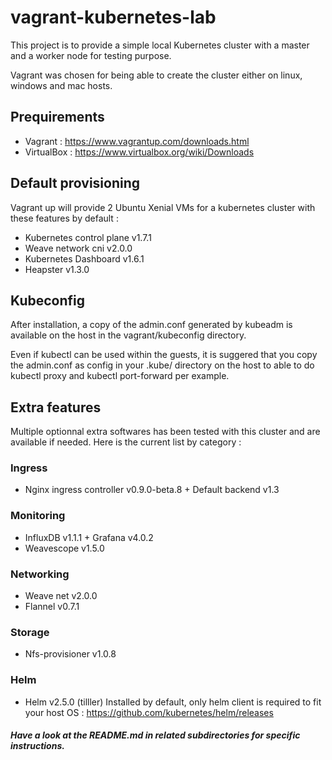 # vagrant-kubernetes-lab
This project is to provide a simple local Kubernetes cluster with a master and a worker node for testing purpose.

Vagrant was chosen for being able to create the cluster either on linux, windows and mac hosts.

## Prequirements
- Vagrant : https://www.vagrantup.com/downloads.html
- VirtualBox : https://www.virtualbox.org/wiki/Downloads

## Default provisioning
Vagrant up will provide 2 Ubuntu Xenial VMs for a kubernetes cluster with these features by default :
- Kubernetes control plane v1.7.1
- Weave network cni v2.0.0 
- Kubernetes Dashboard v1.6.1
- Heapster v1.3.0 

## Kubeconfig
After installation, a copy of the admin.conf generated by kubeadm is available on the host in the vagrant/kubeconfig directory.

Even if kubectl can be used within the guests, it is suggered that you copy the admin.conf as config in your .kube/ directory on the host to able to do kubectl proxy and kubectl port-forward per example.

## Extra features 
Multiple optionnal extra softwares has been tested with this cluster and are available if needed.
Here is the current list by category :
### Ingress
- Nginx ingress controller v0.9.0-beta.8 + Default backend v1.3
### Monitoring
- InfluxDB v1.1.1 + Grafana v4.0.2
- Weavescope v1.5.0
### Networking
- Weave net v2.0.0
- Flannel v0.7.1
### Storage
- Nfs-provisioner v1.0.8
### Helm
- Helm v2.5.0 (tilller)
Installed by default, only helm client is required to fit your host OS : https://github.com/kubernetes/helm/releases
##### Have a look at the README.md in related subdirectories for specific instructions.
